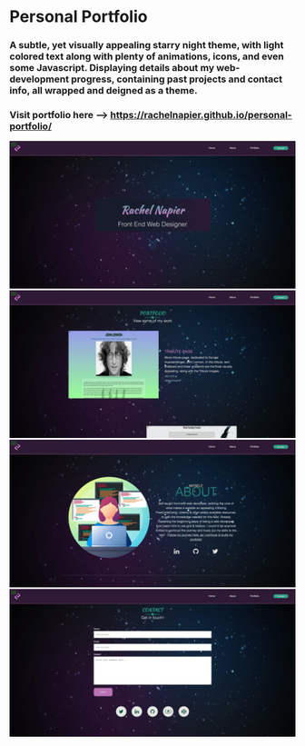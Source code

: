 # Personal Portfolio
### A subtle, yet visually appealing starry night theme, with light colored text along with plenty of animations, icons, and even some Javascript. Displaying details about my web-development progress, containing past projects and contact info, all wrapped and deigned as a theme.
### Visit portfolio here --> https://rachelnapier.github.io/personal-portfolio/
![Screenshot](images/sn-1.png)
![Screenshot](images/sn-3.png)
![Screenshot](images/sn-2.png)
![Screenshot](images/sn-4.png)